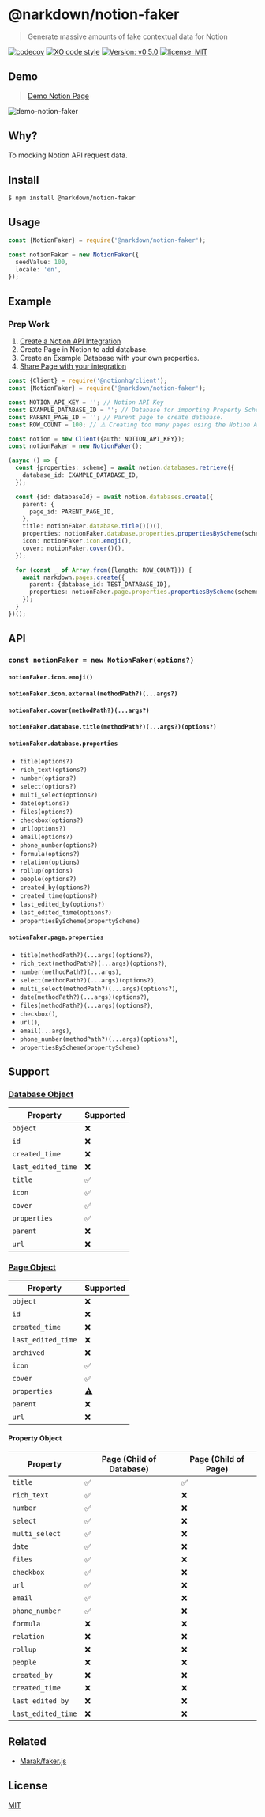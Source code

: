 # @narkdown/notion-faker

> Generate massive amounts of fake contextual data for Notion

[![codecov](https://codecov.io/gh/narkdown/notion-faker/branch/main/graph/badge.svg)](https://codecov.io/gh/narkdown/notion-faker)
[![XO code style](https://img.shields.io/badge/code_style-XO-5ed9c7.svg)](https://github.com/xojs/xo)
[![Version: v0.5.0](https://img.shields.io/badge/Version-v0.5.0-green)](https://github.com/narkdown/notion-faker/releases/tag/v0.5.0)
[![license: MIT](https://img.shields.io/badge/license-MIT-green.svg)](./LICENSE)

## Demo

> [Demo Notion Page](https://narkdown.notion.site/25c28416474b4419bb57ba2e336041e7?v=f8248b338b8e44e59abb4069ff62572a)

![demo-notion-faker](https://user-images.githubusercontent.com/48426991/142585741-840b4908-4bb2-49a0-9313-acef24ece95a.gif)

## Why?

To mocking Notion API request data.

## Install

```
$ npm install @narkdown/notion-faker
```

## Usage

```typescript
const {NotionFaker} = require('@narkdown/notion-faker');

const notionFaker = new NotionFaker({
  seedValue: 100,
  locale: 'en',
});
```

## Example

### Prep Work

1. [Create a Notion API Integration](https://developers.notion.com/docs#step-1-create-an-integration)
2. Create Page in Notion to add database.
3. Create an Example Database with your own properties.
4. [Share Page with your integration](https://developers.notion.com/docs#step-1-create-an-integration)

```typescript
const {Client} = require('@notionhq/client');
const {NotionFaker} = require('@narkdown/notion-faker');

const NOTION_API_KEY = ''; // Notion API Key
const EXAMPLE_DATABASE_ID = ''; // Database for importing Property Scheme.
const PARENT_PAGE_ID = ''; // Parent page to create database.
const ROW_COUNT = 100; // ⚠️ Creating too many pages using the Notion API is a heavy task.

const notion = new Client({auth: NOTION_API_KEY});
const notionFaker = new NotionFaker();

(async () => {
  const {properties: scheme} = await notion.databases.retrieve({
    database_id: EXAMPLE_DATABASE_ID,
  });

  const {id: databaseId} = await notion.databases.create({
    parent: {
      page_id: PARENT_PAGE_ID,
    },
    title: notionFaker.database.title()()(),
    properties: notionFaker.database.properties.propertiesByScheme(scheme),
    icon: notionFaker.icon.emoji(),
    cover: notionFaker.cover()(),
  });

  for (const _ of Array.from({length: ROW_COUNT})) {
    await narkdown.pages.create({
      parent: {database_id: TEST_DATABASE_ID},
      properties: notionFaker.page.properties.propertiesByScheme(scheme),
    });
  }
})();
```

## API

### `const notionFaker = new NotionFaker(options?)`

#### `notionFaker.icon.emoji()`

#### `notionFaker.icon.external(methodPath?)(...args?)`

#### `notionFaker.cover(methodPath?)(...args?)`

#### `notionFaker.database.title(methodPath?)(...args?)(options?)`

#### `notionFaker.database.properties`

- `title(options?)`
- `rich_text(options?)`
- `number(options?)`
- `select(options?)`
- `multi_select(options?)`
- `date(options?)`
- `files(options?)`
- `checkbox(options?)`
- `url(options?)`
- `email(options?)`
- `phone_number(options?)`
- `formula(options?)`
- `relation(options)`
- `rollup(options)`
- `people(options?)`
- `created_by(options?)`
- `created_time(options?)`
- `last_edited_by(options?)`
- `last_edited_time(options?)`
- `propertiesByScheme(propertyScheme)`

#### `notionFaker.page.properties`

- `title(methodPath?)(...args)(options?)`,
- `rich_text(methodPath?)(...args)(options?)`,
- `number(methodPath?)(...args)`,
- `select(methodPath?)(...args)(options?)`,
- `multi_select(methodPath?)(...args)(options?)`,
- `date(methodPath?)(...args)(options?)`,
- `files(methodPath?)(...args)(options?)`,
- `checkbox()`,
- `url()`,
- `email(...args)`,
- `phone_number(methodPath?)(...args)(options?)`,
- `propertiesByScheme(propertyScheme)`

## Support

### [Database Object](https://developers.notion.com/reference/database)

| Property           | Supported |
| ------------------ | --------- |
| `object`           | ❌        |
| `id`               | ❌        |
| `created_time`     | ❌        |
| `last_edited_time` | ❌        |
| `title`            | ✅        |
| `icon`             | ✅        |
| `cover`            | ✅        |
| `properties`       | ✅        |
| `parent`           | ❌        |
| `url`              | ❌        |

### [Page Object](https://developers.notion.com/reference/page)

| Property           | Supported |
| ------------------ | --------- |
| `object`           | ❌        |
| `id`               | ❌        |
| `created_time`     | ❌        |
| `last_edited_time` | ❌        |
| `archived`         | ❌        |
| `icon`             | ✅        |
| `cover`            | ✅        |
| `properties`       | ⚠️        |
| `parent`           | ❌        |
| `url`              | ❌        |

#### Property Object

| Property           | Page (Child of Database) | Page (Child of Page) |
| ------------------ | ------------------------ | -------------------- |
| `title`            | ✅                       | ✅                   |
| `rich_text`        | ✅                       | ❌                   |
| `number`           | ✅                       | ❌                   |
| `select`           | ✅                       | ❌                   |
| `multi_select`     | ✅                       | ❌                   |
| `date`             | ✅                       | ❌                   |
| `files`            | ✅                       | ❌                   |
| `checkbox`         | ✅                       | ❌                   |
| `url`              | ✅                       | ❌                   |
| `email`            | ✅                       | ❌                   |
| `phone_number`     | ✅                       | ❌                   |
| `formula`          | ❌                       | ❌                   |
| `relation`         | ❌                       | ❌                   |
| `rollup`           | ❌                       | ❌                   |
| `people`           | ❌                       | ❌                   |
| `created_by`       | ❌                       | ❌                   |
| `created_time`     | ❌                       | ❌                   |
| `last_edited_by`   | ❌                       | ❌                   |
| `last_edited_time` | ❌                       | ❌                   |

## Related

- [Marak/faker.js](https://github.com/Marak/faker.js)

## License

[MIT](LICENSE)
